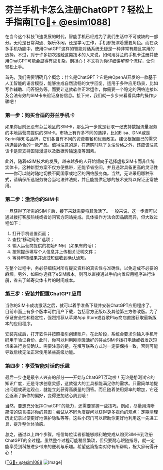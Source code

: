 # 芬兰手机卡怎么注册ChatGPT？轻松上手指南[[TG💪+ @esim1088](https://t.me/s/esim1088)]

在当今这个科技飞速发展的时代，智能手机已经成为了我们生活中不可或缺的一部分。无论是日常沟通、娱乐休闲，还是学习工作，手机都扮演着重要角色。而在众多手机功能中，使用ChatGPT这样的智能对话系统无疑是一种非常有趣且实用的选择。不过，对于许多初次接触这类技术的人来说，如何用芬兰的手机卡注册并使用ChatGPT可能会显得有些复杂。别担心！本文将为你详细讲解整个流程，让你轻松上手。

首先，我们需要明确几个概念：什么是ChatGPT？它是由OpenAI开发的一款基于人工智能的语言模型，能够生成自然流畅的文字回复，适用于多种应用场景，比如写作辅助、问答服务等。而要让这款软件正常运作，你需要一个稳定的网络连接以及合法有效的SIM卡来验证身份信息。接下来，我们就一步步来看看具体的操作步骤吧！

### 第一步：购买合适的芬兰手机卡

如果你目前还没有芬兰地区的SIM卡，那么第一步就是获取一张支持数据流量服务的本地运营商提供的SIM卡。市场上有许多不同的选择，比如Elisa、DNA或是Sprint等知名品牌，它们各自有不同的资费套餐和优惠政策。建议根据自己的需求挑选最适合的一款产品。值得注意的是，在选购时除了关注价格之外，还应该注意该卡是否支持国际漫游以及数据传输速度等因素。

此外，随着eSIM技术的发展，越来越多的人开始倾向于选择虚拟SIM卡而非传统实体卡。这种新型方案不仅方便携带，还能节省空间，并且通常具备更高的灵活性——你可以随时随地切换不同国家或地区的网络服务商。当然，无论采用哪种形式，请确保所选服务符合当地法律法规，并且能提供足够的技术支持以保证正常使用。

### 第二步：激活你的SIM卡

一旦获得了所需的SIM卡后，接下来就需要将其激活了。一般来说，这一步骤可以通过拨打客服热线或者访问官方网站完成。具体操作方法会因品牌而异，但大致过程如下：

1. 打开手机设置页面；
2. 查找“移动网络”选项；
3. 输入运营商提供的初始PIN码（如果有的话）；
4. 按照提示填写个人信息并上传相关证明文件；
5. 等待审核结果并通过短信收到确认通知。

在整个过程中，务必仔细核对所有提交资料的真实性与准确性，以免造成不必要的麻烦。另外，如果你选择了eSIM版本，则可以直接通过手机内置应用程序进行注册，省去了邮寄实体卡片的时间成本。

### 第三步：安装并配置ChatGPT应用

当你的SIM卡成功激活之后，就可以着手准备下载并安装ChatGPT应用程序了。目前市面上有多个版本可供用户下载，包括官方正版以及其他第三方修改版。为了保证安全性和稳定性，强烈推荐从苹果App Store或谷歌Play商店直接获取最新版本的应用程序。

安装完成后，打开软件并按照指引创建账户。在此阶段，系统会要求你输入手机号码用于验证身份。此时，你可以利用刚刚激活好的芬兰SIM卡拨打电话或者发送短信来进行身份确认。需要注意的是，在填写联系方式时一定要保持一致，否则可能导致后续无法正常使用某些高级功能。

### 第四步：享受智能对话的乐趣

最后一步也是最令人兴奋的部分——开始与ChatGPT互动啦！无论是想测试它的知识广度，还是寻求创意灵感，这款强大的工具都能满足你的需求。只需简单地提出问题或表达观点，就能立刻获得高质量的回答。而且随着使用频率的增加，它还会逐渐了解你的偏好，变得更加贴心周到哦！

当然，要想充分发挥ChatGPT的能力，还需要掌握一些技巧。例如，尽量用清晰简洁的语言描述你的意图；尝试从不同角度提问以获得更多视角的观点；定期清理历史记录以便更好地保护隐私等等。这些小窍门可以帮助你更好地利用这一先进工具，提升整体体验感。

总之，通过以上四个步骤，相信每位读者都能够顺利地完成从购买SIM卡到注册ChatGPT的全过程。虽然整个过程可能稍显繁琐，但只要耐心跟随指导，就一定能享受到科技进步带来的便利与乐趣。希望这篇指南对你有所帮助，祝大家玩得开心！

[[TG💪+ @esim1088](https://t.me/s/esim1088) ![Image](https://i.postimg.cc/4NQfJmqS/Snipaste-2025-05-13-00-14-12.png)]